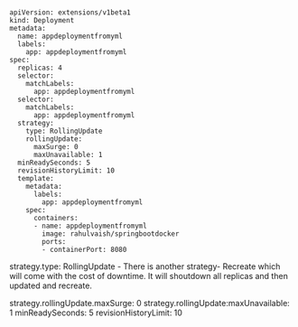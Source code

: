 
```


apiVersion: extensions/v1beta1
kind: Deployment
metadata:
  name: appdeploymentfromyml
  labels:
    app: appdeploymentfromyml
spec:
  replicas: 4
  selector:
    matchLabels:
      app: appdeploymentfromyml
  selector:
    matchLabels:
      app: appdeploymentfromyml
  strategy:
    type: RollingUpdate
    rollingUpdate:
      maxSurge: 0
      maxUnavailable: 1
  minReadySeconds: 5
  revisionHistoryLimit: 10    
  template:
    metadata:
      labels:
        app: appdeploymentfromyml
    spec:
      containers:
      - name: appdeploymentfromyml
        image: rahulvaish/springbootdocker
        ports:
        - containerPort: 8080

```


strategy.type: RollingUpdate - There is another strategy- Recreate which will come with the cost of downtime. It will shoutdown all replicas and then updated and recreate.

strategy.rollingUpdate.maxSurge: 0
strategy.rollingUpdate:maxUnavailable: 1
minReadySeconds: 5
revisionHistoryLimit: 10 
